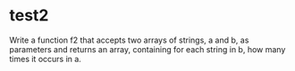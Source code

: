 # test2
Write a function f2 that accepts two arrays of strings, a and b, as parameters and returns an array, containing for each string in b, how many times it occurs in a.
